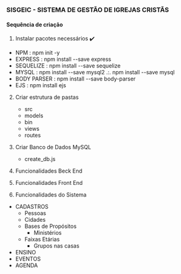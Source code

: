 ### SISGEIC - SISTEMA DE GESTÃO DE IGREJAS CRISTÃS

#### Sequência de criação

1. Instalar pacotes necessários :heavy_check_mark:
- NPM : npm init -y
- EXPRESS : npm install --save express
- SEQUELIZE : npm install --save sequelize
- MYSQL : npm install --save mysql2 .:. npm install --save mysql
- BODY PARSER : npm install --save body-parser
- EJS : npm install ejs

2. Criar estrutura de pastas
    - src
    - models
    - bin
    - views
    - routes
    
3. Criar Banco de Dados MySQL
    - create_db.js

4. Funcionalidades Beck End

5. Funcionalidades Front End

6. Funcionalidades do Sistema
- CADASTROS
    - Pessoas
    - Cidades
    - Bases de Propósitos
        - Ministérios
    - Faixas Etárias
        - Grupos nas casas
- ENSINO
- EVENTOS
- AGENDA